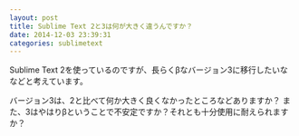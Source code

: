 ```yaml
---
layout: post
title: Sublime Text 2と3は何が大きく違うんですか？
date: 2014-12-03 23:39:31
categories: sublimetext
---
```

<!-- {% raw %} -->
<p>Sublime Text 2を使っているのですが、長らくβなバージョン3に移行したいななどと考えています。</p>

<p>バージョン3は、2と比べて何か大きく良くなかったところなどありますか？
また、3はやはりβということで不安定ですか？それとも十分使用に耐えられますか？</p>
<!-- {% endraw %} -->
